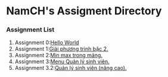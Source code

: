 # NamCH's Assigment Directory

### Assignment List

1. Assignment 0:[Hello World](https://github.com/FASTTRACKSE/FFSE1703.JavaCore/blob/master/Assignments/NamCH/HelloWorld/src/HelloWorld.java)
2. Assignment 1:[Giải phương trình bậc 2.](https://github.com/FASTTRACKSE/FFSE1703.JavaCore/blob/master/Assignments/NamCH/Assignment_List/src/Assignment_list/Assignment1.java)
3. Assignment 2:[Min max trong mảng.](https://github.com/FASTTRACKSE/FFSE1703.JavaCore/blob/master/Assignments/NamCH/Assignment_List/src/Assignment_list/Assignment2.java)
4. Assignment 3:[Menu Quản lý sinh viên.](https://github.com/FASTTRACKSE/FFSE1703.JavaCore/blob/master/Assignments/NamCH/Assignment_List/src/Assignment_list/Assignment3.java)
5. Assignment 3.2:[Quản lý sinh viên (nâng cao).](https://github.com/FASTTRACKSE/FFSE1703.JavaCore/blob/master/Assignments/NamCH/Assignment_List/src/Assignment_list/Assignment3.java)
